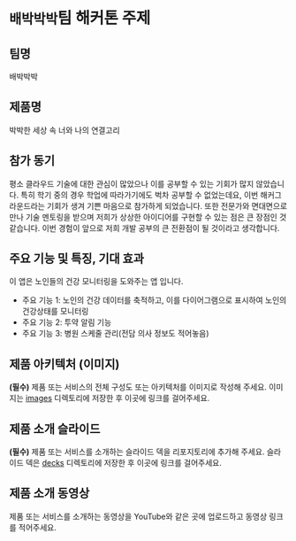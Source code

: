 # `배박박박`팀 해커톤 주제

## 팀명

배박박박

## 제품명

박박한 세상 속 너와 나의 연결고리

## 참가 동기

평소 클라우드 기술에 대한 관심이 많았으나 이를 공부할 수 있는 기회가 많지 않았습니다. 특히 학기 중의 경우 학업에 따라가기에도 벅차 공부할 수 없었는데요, 이번 해커그라운드라는 기회가 생겨 기쁜 마음으로 참가하게 되었습니다. 또한 전문가와 면대면으로 만나 기술 멘토링을 받으며 저희가 상상한 아이디어를 구현할 수 있는 점은 큰 장점인 것 같습니다. 이번 경험이 앞으로 저희 개발 공부의 큰 전환점이 될 것이라고 생각합니다.

## 주요 기능 및 특징, 기대 효과

이 앱은 노인들의 건강 모니터링을 도와주는 앱 입니다.
- 주요 기능 1: 노인의 건강 데이터를 축적하고, 이를 다이어그램으로 표시하여 노인의 건강상태를 모니터링
- 주요 기능 2: 투약 알림 기능 
- 주요 기능 3: 병원 스케줄 관리(전담 의사 정보도 적어놓음)


## 제품 아키텍처 (이미지)

**(필수)** 제품 또는 서비스의 전체 구성도 또는 아키텍처를 이미지로 작성해 주세요. 이미지는 [images](./images) 디렉토리에 저장한 후 이곳에 링크를 걸어주세요.

## 제품 소개 슬라이드

**(필수)** 제품 또는 서비스를 소개하는 슬라이드 덱을 리포지토리에 추가해 주세요. 슬라이드 덱은 [decks](./decks) 디렉토리에 저장한 후 이곳에 링크를 걸어주세요.

## 제품 소개 동영상

제품 또는 서비스를 소개하는 동영상을 YouTube와 같은 곳에 업로드하고 동영상 링크를 적어주세요.
